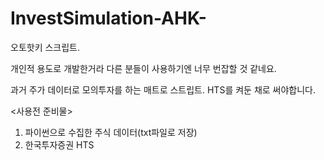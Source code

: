 InvestSimulation-AHK-
=====================


오토핫키 스크립트.


개인적 용도로 개발한거라 다른 분들이 사용하기엔 너무 번잡할 것 같네요.


과거 주가 데이터로 모의투자를 하는 매트로 스트립트.
HTS를 켜둔 채로 써야합니다.

<사용전 준비물>
1. 파이썬으로 수집한 주식 데이터(txt파일로 저장)
2. 한국투자증권 HTS
